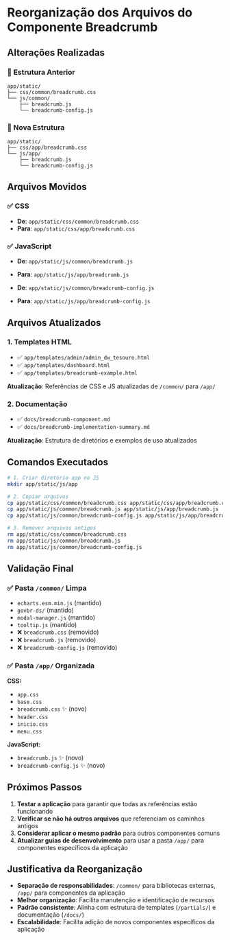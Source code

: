 # Reorganização dos Arquivos do Componente Breadcrumb

## Alterações Realizadas

### 📁 Estrutura Anterior
```
app/static/
├── css/common/breadcrumb.css
└── js/common/
    ├── breadcrumb.js
    └── breadcrumb-config.js
```

### 📁 Nova Estrutura
```
app/static/
├── css/app/breadcrumb.css
└── js/app/
    ├── breadcrumb.js
    └── breadcrumb-config.js
```

## Arquivos Movidos

### ✅ CSS
- **De**: `app/static/css/common/breadcrumb.css`
- **Para**: `app/static/css/app/breadcrumb.css`

### ✅ JavaScript
- **De**: `app/static/js/common/breadcrumb.js`
- **Para**: `app/static/js/app/breadcrumb.js`

- **De**: `app/static/js/common/breadcrumb-config.js`
- **Para**: `app/static/js/app/breadcrumb-config.js`

## Arquivos Atualizados

### 1. Templates HTML
- ✅ `app/templates/admin/admin_dw_tesouro.html`
- ✅ `app/templates/dashboard.html`
- ✅ `app/templates/breadcrumb-example.html`

**Atualização**: Referências de CSS e JS atualizadas de `/common/` para `/app/`

### 2. Documentação
- ✅ `docs/breadcrumb-component.md`
- ✅ `docs/breadcrumb-implementation-summary.md`

**Atualização**: Estrutura de diretórios e exemplos de uso atualizados

## Comandos Executados

```bash
# 1. Criar diretório app no JS
mkdir app/static/js/app

# 2. Copiar arquivos
cp app/static/css/common/breadcrumb.css app/static/css/app/breadcrumb.css
cp app/static/js/common/breadcrumb.js app/static/js/app/breadcrumb.js
cp app/static/js/common/breadcrumb-config.js app/static/js/app/breadcrumb-config.js

# 3. Remover arquivos antigos
rm app/static/css/common/breadcrumb.css
rm app/static/js/common/breadcrumb.js
rm app/static/js/common/breadcrumb-config.js
```

## Validação Final

### ✅ Pasta `/common/` Limpa
- `echarts.esm.min.js` (mantido)
- `govbr-ds/` (mantido)
- `modal-manager.js` (mantido)
- `tooltip.js` (mantido)
- ❌ `breadcrumb.css` (removido)
- ❌ `breadcrumb.js` (removido)
- ❌ `breadcrumb-config.js` (removido)

### ✅ Pasta `/app/` Organizada
**CSS:**
- `app.css`
- `base.css`
- `breadcrumb.css` ✨ (novo)
- `header.css`
- `inicio.css`
- `menu.css`

**JavaScript:**
- `breadcrumb.js` ✨ (novo)
- `breadcrumb-config.js` ✨ (novo)

## Próximos Passos

1. **Testar a aplicação** para garantir que todas as referências estão funcionando
2. **Verificar se não há outros arquivos** que referenciam os caminhos antigos
3. **Considerar aplicar o mesmo padrão** para outros componentes comuns
4. **Atualizar guias de desenvolvimento** para usar a pasta `/app/` para componentes específicos da aplicação

## Justificativa da Reorganização

- **Separação de responsabilidades**: `/common/` para bibliotecas externas, `/app/` para componentes da aplicação
- **Melhor organização**: Facilita manutenção e identificação de recursos
- **Padrão consistente**: Alinha com estrutura de templates (`/partials/`) e documentação (`/docs/`)
- **Escalabilidade**: Facilita adição de novos componentes específicos da aplicação
